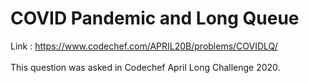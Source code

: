 # COVID Pandemic and Long Queue

Link : https://www.codechef.com/APRIL20B/problems/COVIDLQ/  <br>
<br>
This question was asked in Codechef April Long Challenge 2020.